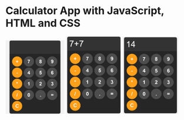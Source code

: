 # Calculator App with JavaScript, HTML and CSS

<p float="left">
  <img src="./assets/Calculator-js.png" alt="drawing" width="160"/>
  <img src="./assets/Calculator-js2.png" alt="drawing" width="150"/>
  <img src="./assets/Calculator-js3.png" alt="drawing" width="152"/>
</p>
